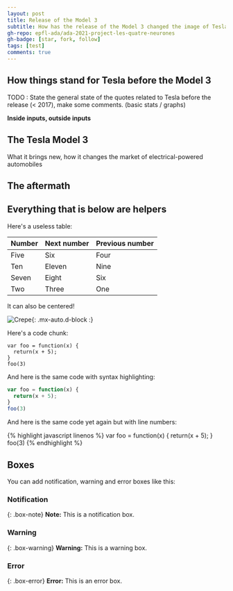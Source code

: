 ```yaml
---
layout: post
title: Release of the Model 3
subtitle: How has the release of the Model 3 changed the image of Tesla worldwide ?
gh-repo: epfl-ada/ada-2021-project-les-quatre-neurones
gh-badge: [star, fork, follow]
tags: [test]
comments: true
---
```

## How things stand for Tesla before the Model 3
TODO : State the general state of the quotes related to Tesla before the release (< 2017), make some comments. (basic stats / graphs)

**Inside inputs, outside inputs**


## The Tesla Model 3
What it brings new, how it changes the market of electrical-powered automobiles

## The aftermath

## Everything that is below are helpers


Here's a useless table:

| Number | Next number | Previous number |
| :------ |:--- | :--- |
| Five | Six | Four |
| Ten | Eleven | Nine |
| Seven | Eight | Six |
| Two | Three | One |

It can also be centered!

![Crepe](https://s3-media3.fl.yelpcdn.com/bphoto/cQ1Yoa75m2yUFFbY2xwuqw/348s.jpg){: .mx-auto.d-block :}

Here's a code chunk:

~~~
var foo = function(x) {
  return(x + 5);
}
foo(3)
~~~

And here is the same code with syntax highlighting:

```javascript
var foo = function(x) {
  return(x + 5);
}
foo(3)
```

And here is the same code yet again but with line numbers:

{% highlight javascript linenos %}
var foo = function(x) {
  return(x + 5);
}
foo(3)
{% endhighlight %}

## Boxes
You can add notification, warning and error boxes like this:

### Notification

{: .box-note}
**Note:** This is a notification box.

### Warning

{: .box-warning}
**Warning:** This is a warning box.

### Error

{: .box-error}
**Error:** This is an error box.
